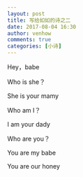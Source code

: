 ```yaml
---
layout: post
title: 写给如如的诗之二
date: 2017-08-04 16:30
author: venhow
comments: true
categories: [小诗]
---
```

Hey，babe

Who is she？

She is your mamy

Who am I？

I am your dady

Who are you？

You are my babe

You are our honey
